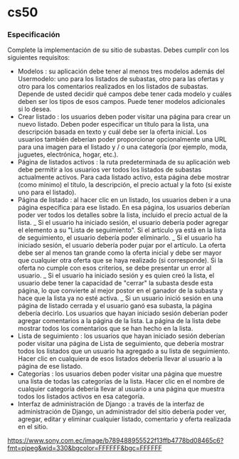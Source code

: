 # cs50

### Especificación

Complete la implementación de su sitio de subastas. Debes cumplir con los siguientes requisitos:

- Modelos : su aplicación debe tener al menos tres modelos además del Usermodelo: uno para los listados de subastas, otro para las ofertas y otro para los comentarios realizados en los listados de subastas. Depende de usted decidir qué campos debe tener cada modelo y cuáles deben ser los tipos de esos campos. Puede tener modelos adicionales si lo desea.
- Crear listado : los usuarios deben poder visitar una página para crear un nuevo listado. Deben poder especificar un título para la lista, una descripción basada en texto y cuál debe ser la oferta inicial. Los usuarios también deberían poder proporcionar opcionalmente una URL para una imagen para el listado y / o una categoría (por ejemplo, moda, juguetes, electrónica, hogar, etc.).
- Página de listados activos : la ruta predeterminada de su aplicación web debe permitir a los usuarios ver todos los listados de subastas actualmente activos. Para cada listado activo, esta página debe mostrar (como mínimo) el título, la descripción, el precio actual y la foto (si existe uno para el listado).
- Página de listado : al hacer clic en un listado, los usuarios deben ir a una página específica para ese listado. En esa página, los usuarios deberían poder ver todos los detalles sobre la lista, incluido el precio actual de la lista.
  _ Si el usuario ha iniciado sesión, el usuario debería poder agregar el elemento a su "Lista de seguimiento". Si el artículo ya está en la lista de seguimiento, el usuario debería poder eliminarlo.
  _ Si el usuario ha iniciado sesión, el usuario debería poder pujar por el artículo. La oferta debe ser al menos tan grande como la oferta inicial y debe ser mayor que cualquier otra oferta que se haya realizado (si corresponde). Si la oferta no cumple con esos criterios, se debe presentar un error al usuario.
  _ Si el usuario ha iniciado sesión y es quien creó la lista, el usuario debe tener la capacidad de "cerrar" la subasta desde esta página, lo que convierte al mejor postor en el ganador de la subasta y hace que la lista ya no esté activa.
  _ Si un usuario inició sesión en una página de listado cerrada y el usuario ganó esa subasta, la página debería decirlo.
  Los usuarios que hayan iniciado sesión deberían poder agregar comentarios a la página de la lista. La página de la lista debe mostrar todos los comentarios que se han hecho en la lista.
- Lista de seguimiento : los usuarios que hayan iniciado sesión deberían poder visitar una página de Lista de seguimiento, que debería mostrar todos los listados que un usuario ha agregado a su lista de seguimiento. Hacer clic en cualquiera de esos listados debería llevar al usuario a la página de ese listado.
- Categorías : los usuarios deben poder visitar una página que muestre una lista de todas las categorías de la lista. Hacer clic en el nombre de cualquier categoría debería llevar al usuario a una página que muestra todos los listados activos en esa categoría.
- Interfaz de administración de Django : a través de la interfaz de administración de Django, un administrador del sitio debería poder ver, agregar, editar y eliminar cualquier listado, comentario y oferta realizada en el sitio.

https://www.sony.com.ec/image/b789488955522f13ffb4778bd08465c6?fmt=pjpeg&wid=330&bgcolor=FFFFFF&bgc=FFFFFF
